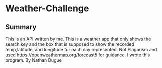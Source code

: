 # Weather-Challenge
## Summary 
This is an API written by me. This is a weather app that only shows the search key and the box that is supposed to show the recorded temp,latitude, and longitude for each day represented.
Not Plagarism and used https://openweathermap.org/forecast5 for guidance. I wrote this program.
By Nathan Dugue
